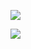 [![](https://poggit.pmmp.io/shield.state/NanoWild)](https://poggit.pmmp.io/p/NanoWild)

<a href="https://poggit.pmmp.io/p/NanoWild"><img src="https://poggit.pmmp.io/shield.state/NanoWild"></a>
